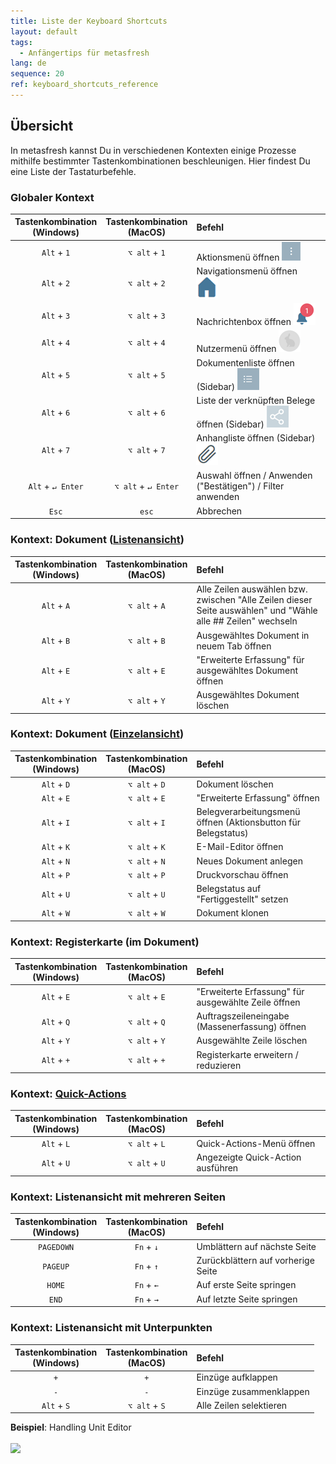 ```yaml
---
title: Liste der Keyboard Shortcuts
layout: default
tags:
  - Anfängertips für metasfresh
lang: de
sequence: 20
ref: keyboard_shortcuts_reference
---
```


## Übersicht
In metasfresh kannst Du in verschiedenen Kontexten einige Prozesse mithilfe bestimmter Tastenkombinationen beschleunigen. Hier findest Du eine Liste der Tastaturbefehle.

### Globaler Kontext

| Tastenkombination <br> (Windows) | Tastenkombination <br> (MacOS) | Befehl |
| :---: | :---: | :--- |
| `Alt` + `1` | `⌥ alt` + `1` | Aktionsmenü öffnen ![](assets/actionsmenu_WebUI.png) |
| `Alt` + `2` | `⌥ alt` + `2` | Navigationsmenü öffnen ![](assets/Menu_House_WebUI.png) |
| `Alt` + `3` | `⌥ alt` + `3` | Nachrichtenbox öffnen ![](assets/NotificationBell_WebUI.png) |
| `Alt` + `4` | `⌥ alt` + `4` | Nutzermenü öffnen ![](assets/UserMenu_Rabbit_WebUI.png) |
| `Alt` + `5` | `⌥ alt` + `5` | Dokumentenliste öffnen (Sidebar) ![](assets/Sidebar_Icon_WebUI.png) |
| `Alt` + `6` | `⌥ alt` + `6` | Liste der verknüpften Belege öffnen (Sidebar) ![](assets/related_docs_fork.png) |
| `Alt` + `7` | `⌥ alt` + `7` | Anhangliste öffnen (Sidebar) ![](assets/Attachment_clip.png) |
| `Alt` + `↵ Enter` | `⌥ alt` + `↵ Enter` | Auswahl öffnen / Anwenden ("Bestätigen") / Filter anwenden |
| `Esc` | `esc` | Abbrechen |

### Kontext: Dokument ([Listenansicht](Ansichten))

| Tastenkombination <br> (Windows) | Tastenkombination <br> (MacOS) | Befehl |
| :---: | :---: | :--- |
| `Alt` + `A` | `⌥ alt` + `A` | Alle Zeilen auswählen bzw. zwischen "Alle Zeilen dieser Seite auswählen" und "Wähle alle ## Zeilen" wechseln |
| `Alt` + `B` | `⌥ alt` + `B` | Ausgewähltes Dokument in neuem Tab öffnen |
| `Alt` + `E` | `⌥ alt` + `E` | "Erweiterte Erfassung" für ausgewähltes Dokument öffnen |
| `Alt` + `Y` | `⌥ alt` + `Y` | Ausgewähltes Dokument löschen |

### Kontext: Dokument ([Einzelansicht](Ansichten))

| Tastenkombination <br> (Windows) | Tastenkombination <br> (MacOS) | Befehl |
| :---: | :---: | :--- |
| `Alt` + `D` | `⌥ alt` + `D` | Dokument löschen |
| `Alt` + `E` | `⌥ alt` + `E` | "Erweiterte Erfassung" öffnen |
| `Alt` + `I` | `⌥ alt` + `I` | Belegverarbeitungsmenü öffnen (Aktionsbutton für Belegstatus) |
| `Alt` + `K` | `⌥ alt` + `K` | E-Mail-Editor öffnen |
| `Alt` + `N` | `⌥ alt` + `N` | Neues Dokument anlegen |
| `Alt` + `P` | `⌥ alt` + `P` | Druckvorschau öffnen |
| `Alt` + `U` | `⌥ alt` + `U` | Belegstatus auf "Fertiggestellt" setzen |
| `Alt` + `W` | `⌥ alt` + `W` | Dokument klonen |

### Kontext: Registerkarte (im Dokument)

| Tastenkombination <br> (Windows) | Tastenkombination <br> (MacOS) | Befehl |
| :---: | :---: | :--- |
| `Alt` + `E` | `⌥ alt` + `E` | "Erweiterte Erfassung" für ausgewählte Zeile öffnen |
| `Alt` + `Q` | `⌥ alt` + `Q` | Auftragszeileneingabe (Massenerfassung) öffnen |
| `Alt` + `Y` | `⌥ alt` + `Y` | Ausgewählte Zeile löschen |
| `Alt` + `+` | `⌥ alt` + `+` | Registerkarte erweitern / reduzieren |

### Kontext: [Quick-Actions](AktionStarten)

| Tastenkombination <br> (Windows) | Tastenkombination <br> (MacOS) | Befehl |
| :---: | :---: | :--- |
| `Alt` + `L` | `⌥ alt` + `L` | Quick-Actions-Menü öffnen |
| `Alt` + `U` | `⌥ alt` + `U` | Angezeigte Quick-Action ausführen |

### Kontext: Listenansicht mit mehreren Seiten

| Tastenkombination <br> (Windows) | Tastenkombination <br> (MacOS) | Befehl |
| :---: | :---: | :--- |
| `PAGEDOWN` | `Fn` + `↓` | Umblättern auf nächste Seite |
| `PAGEUP` | `Fn` + `↑` | Zurückblättern auf vorherige Seite |
| `HOME` | `Fn` + `←` | Auf erste Seite springen |
| `END` | `Fn` + `→` | Auf letzte Seite springen |

### Kontext: Listenansicht mit Unterpunkten

| Tastenkombination <br> (Windows) | Tastenkombination <br> (MacOS) | Befehl |
| :---: | :---: | :--- |
| `+` | `+` | Einzüge aufklappen |
| `-` | `-` | Einzüge zusammenklappen |
| `Alt` + `S` | `⌥ alt` + `S` | Alle Zeilen selektieren |

**Beispiel**: Handling Unit Editor<br><br>
![](assets/Listenansicht_aus-einklappen_selektieren.gif)

